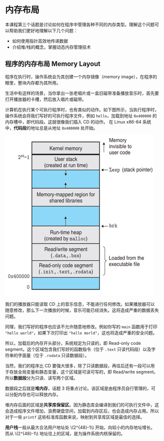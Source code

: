 # 内存布局

本课程第三个话题是讨论如何在程序中管理各种不同的内存类型。理解这个问题可以帮助我们更好地理解以下几个问题：

- 如何使用指针高效地传递数据
- 介绍堆/栈的概念，掌握动态内存管理技术

## 程序的内存布局 Memory Layout

程序在执行时，操作系统会为其创建一个内存镜像（memory image），在程序的眼里，整块内存都为其所用。

生活中有这样的场景，当你拿出一张老唱片或一盒旧磁带准备播放音乐时，首先要打开播放器的卡槽，然后放入唱片或磁带。

计算机在执行某个可执行程序时，也有类似的动作。如下图所示，当执行程序时，操作系统会将我们写好的可执行程序文件，例如 `hello`，加载到地址 `0x400000` 的内存槽中，即代码段。这就很像我们插入 CD 的动作。
在 Linux x86-64 系统中，**代码段**的地址总是从地址 `0x400000` 处开始。

![](./assets/mem.png)

我们的播放器只能读取 CD 上的音乐信息，不能进行任何修改。如果播放器可以随意修改，那么下一次播放的时候，音乐可能已经消失。这将造成严重的数据丢失问题。

同理，我们写好的程序也应该不允许随意地修改。例如你写的 `main` 函数用于打印 `"hello world"`，如果下次打印出 `"hallo morld"`，这也将造成严重的安全问题。

所以，加载后的内存开头部分，系统规定为只读的，即 Read-only code segment。这个区域包含我们写好的函数指令（位于 `.text` 只读代码段）以及字符串的字面量（位于 `.rodata` 只读数据段）。

当然，我们的程序比 CD 要强大很多，除了只读数据段，再往后还有一段可以用于存放全局变量和静态变量，这个区域是可读可写的，即 Read/write segment。所以**数据段**分为只读、读写两个区域。

数据段之后就是**堆内存**，话题 3 将重点讨论。该区域是由程序员自行管理的，可以分配内存也可以释放内存。

堆内存后面的区域是**共享库保留区**。因为静态库会编译到我们的可执行文件中，这会造成程序文件增加，浪费硬盘空间，加载到内存区后，也会造成内存占用。所以对于一些 `printf` 这些标准库函数来说，映射到共享库区域是最佳的选择。

**用户栈**一般从最大合法用户地址处 \\(2^{48}-1\\) 开始，向较小的内存地址增长。而从 \\(2^{48}-1\\) 地址往上的区域，是为操作系统内核保留的。

